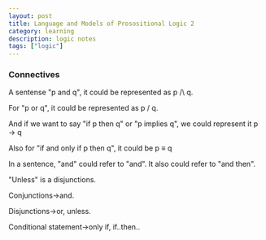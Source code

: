 ```yaml
---
layout: post
title: Language and Models of Prosositional Logic 2
category: learning
description: logic notes
tags: ["logic"]
---
```


### Connectives

A sentense "p and q", it could be represented as p /\ q.

For "p or q", it could be represented as p \/ q.

And if we want to say "if p then q" or "p implies q", we could represent it p → q

Also for "if and only if p then q", it could be p ≡ q

In a sentence, "and" could refer to "and". It also could refer to "and then".

"Unless" is a disjunctions.

Conjunctions->and.

Disjunctions->or, unless.

Conditional statement->only if, if..then..

